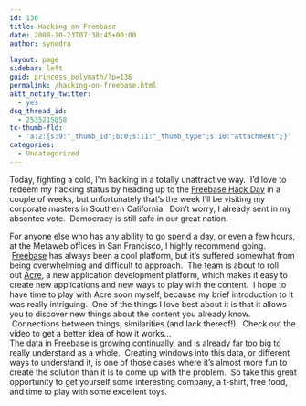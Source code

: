 ```yaml
---
id: 136
title: Hacking on Freebase
date: 2008-10-23T07:38:45+00:00
author: synedra

layout: page
sidebar: left
guid: princess_polymath/?p=136
permalink: /hacking-on-freebase.html
aktt_notify_twitter:
  - yes
dsq_thread_id:
  - 2535215058
tc-thumb-fld:
  - 'a:2:{s:9:"_thumb_id";b:0;s:11:"_thumb_type";s:10:"attachment";}'
categories:
  - Uncategorized
---
```

Today, fighting a cold, I&#8217;m hacking in a totally unattractive way.  I&#8217;d love to redeem my hacking status by heading up to the [Freebase Hack Day](http://blog.freebase.com/2008/10/21/freebase-hack-day-signups-are-open/) in a couple of weeks, but unfortunately that&#8217;s the week I&#8217;ll be visiting my corporate masters in Southern California.  Don&#8217;t worry, I already sent in my absentee vote.  Democracy is still safe in our great nation. 

<div>
</div>

<div>
  For anyone else who has any ability to go spend a day, or even a few hours, at the Metaweb offices in San Francisco, I highly recommend going.  <a href="http://www.freebase.com">Freebase</a> has always been a cool platform, but it&#8217;s suffered somewhat from being overwhelming and difficult to approach.  The team is about to roll out <a href="http://blog.freebase.com/2008/04/30/previewing-acre-a-freebase-app-builder/">Acre</a>, a new application development platform, which makes it easy to create new applications and new ways to play with the content.  I hope to have time to play with Acre soon myself, because my brief introduction to it was really intriguing.  One of the things I love best about it is that it allows you to discover new things about the content you already know.  Connections between things, similarities (and lack thereof!).  Check out the video to get a better idea of how it works&#8230; 
</div>

<div>
</div>

<div>
  The data in Freebase is growing continually, and is already far too big to really understand as a whole.  Creating windows into this data, or different ways to understand it, is one of those cases where it&#8217;s almost more fun to create the solution than it is to come up with the problem.  So take this great opportunity to get yourself some interesting company, a t-shirt, free food, and time to play with some excellent toys.
</div>